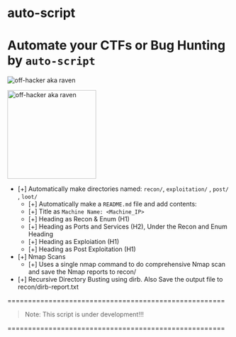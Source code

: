 # auto-script
# Automate your CTFs or Bug Hunting by `auto-script`

![off-hacker aka raven](https://images.vexels.com/media/users/3/136657/isolated/preview/0d648f1f545ad913c20d7d6447d43449-raven-circle-icon.png)

<img src="[drawing.jpg](https://images.vexels.com/media/users/3/136657/isolated/preview/0d648f1f545ad913c20d7d6447d43449-raven-circle-icon.png)" alt="off-hacker aka raven" width="200"/>

- [+] Automatically make directories named: `recon/`, `exploitation/` , `post/` , `loot/`
   - [+] Automatically make a `README.md` file and add contents:
   - [+] Title as `Machine Name: <Machine_IP>`
   - [+] Heading as Recon & Enum (H1)
   - [+] Heading as Ports and Services (H2), Under the Recon and Enum Heading
   - [+] Heading as Exploiation (H1)
   - [+] Heading as Post Exploitation (H1)
- [+] Nmap Scans
  - [+] Uses a single nmap command to do comprehensive Nmap scan and save the Nmap reports to recon/<nmap-reports>
- [+] Recursive Directory Busting using dirb. Also Save the output file to recon/dirb-report.txt

=====================================================

> Note: This script is under development!!!

=====================================================


